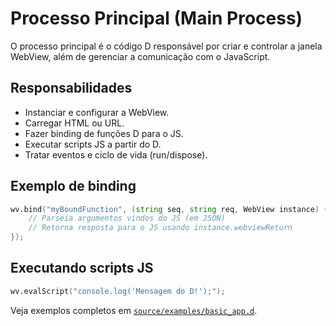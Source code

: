 # Processo Principal (Main Process)

O processo principal é o código D responsável por criar e controlar a janela WebView, além de gerenciar a comunicação com o JavaScript.

## Responsabilidades

- Instanciar e configurar a WebView.
- Carregar HTML ou URL.
- Fazer binding de funções D para o JS.
- Executar scripts JS a partir do D.
- Tratar eventos e ciclo de vida (run/dispose).

## Exemplo de binding

```d
wv.bind("myBoundFunction", (string seq, string req, WebView instance) {
    // Parseia argumentos vindos do JS (em JSON)
    // Retorna resposta para o JS usando instance.webviewReturn
});
```

## Executando scripts JS

```d
wv.evalScript("console.log('Mensagem do D!');");
```

Veja exemplos completos em [`source/examples/basic_app.d`](source/examples/basic_app.d).